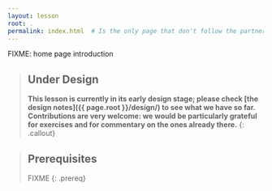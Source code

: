 ```yaml
---
layout: lesson
root: .
permalink: index.html  # Is the only page that don't follow the partner /:path/index.html
---
```

FIXME: home page introduction

> ## Under Design
>
> **This lesson is currently in its early design stage;
> please check [the design notes]({{ page.root }}/design/)
> to see what we have so far.
> Contributions are very welcome:
> we would be particularly grateful for exercises
> and for commentary on the ones already there.**
{: .callout}

> ## Prerequisites
>
> FIXME
{: .prereq}
